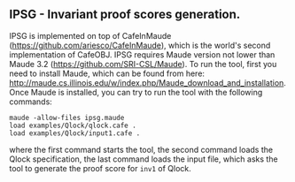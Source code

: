 ## IPSG - Invariant proof scores generation. 

IPSG is implemented on top of CafeInMaude (https://github.com/ariesco/CafeInMaude), which is the world's second implementation of CafeOBJ.
IPSG requires Maude version not lower than Maude 3.2 (https://github.com/SRI-CSL/Maude).
To run the tool, first you need to install Maude, which can be found from here: http://maude.cs.illinois.edu/w/index.php/Maude_download_and_installation.
Once Maude is installed, you can try to run the tool with the following commands:

```
maude -allow-files ipsg.maude
load examples/Qlock/qlock.cafe .
load examples/Qlock/input1.cafe .
```

where the first command starts the tool, the second command loads the Qlock specification, the last command loads the input file, which asks the tool to generate the proof score for `inv1` of Qlock.